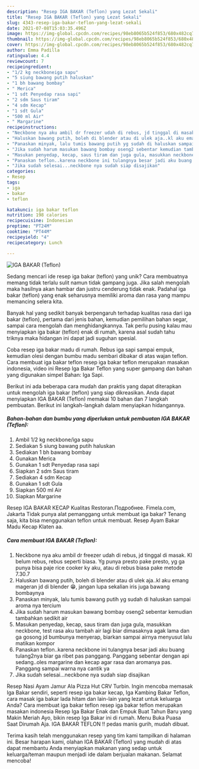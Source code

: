 ```yaml
---
description: "Resep IGA BAKAR (Teflon) yang Lezat Sekali"
title: "Resep IGA BAKAR (Teflon) yang Lezat Sekali"
slug: 4343-resep-iga-bakar-teflon-yang-lezat-sekali
date: 2021-07-08T15:03:35.496Z
image: https://img-global.cpcdn.com/recipes/98eb8065b524f853/680x482cq70/iga-bakar-teflon-foto-resep-utama.jpg
thumbnail: https://img-global.cpcdn.com/recipes/98eb8065b524f853/680x482cq70/iga-bakar-teflon-foto-resep-utama.jpg
cover: https://img-global.cpcdn.com/recipes/98eb8065b524f853/680x482cq70/iga-bakar-teflon-foto-resep-utama.jpg
author: Emma Padilla
ratingvalue: 4.4
reviewcount: 7
recipeingredient:
- "1/2 kg neckboneiga sapu"
- "5 siung bawang putih haluskan"
- "1 bh bawang bombay"
- " Merica"
- "1 sdt Penyedap rasa sapi"
- "2 sdm Saus tiram"
- "4 sdm Kecap"
- "1 sdt Gula"
- "500 ml Air"
- " Margarine"
recipeinstructions:
- "Neckbone nya aku ambil dr freezer udah di rebus, jd tinggal di masak. Kl belum rebus, rebus seperti biasa. Yg punya presto pake presto, yg ga punya bisa paje rice cooker ky aku, atau di rebus biasa pake metode 7.30.7"
- "Haluskan bawang putih, boleh di blender atau di ulek aja..kl aku emang mageran jd di blender 😁, jangan lupa sekalian iris juga bawang bombaynya"
- "Panaskan minyak, lalu tumis bawang putih yg sudah di haluskan sampai aroma nya tercium"
- "Jika sudah harum masukan bawang bombay oseng2 sebentar kemudian tambahkan sedikit air"
- "Masukan penyedap, kecap, saus tiram dan juga gula, masukkan neckbone, test rasa aku tambah air lagi biar dimasaknya agak lama dan ga gosong jd bumbunya menyerap, biarkan sampai airnya menyusut lalu matikan kompor"
- "Panaskan teflon..karena neckbone ini tulangnya besar jadi aku buang tulang2nya biar ga ribet pas panggang. Panggang sebentar dengan api sedang..oles margarine dan kecap agar rasa dan aromanya pas. Panggang sampai warna nya cantik ya"
- "Jika sudah selesai...neckbone nya sudah siap disajikan"
categories:
- Resep
tags:
- iga
- bakar
- teflon

katakunci: iga bakar teflon 
nutrition: 198 calories
recipecuisine: Indonesian
preptime: "PT24M"
cooktime: "PT44M"
recipeyield: "4"
recipecategory: Lunch

---
```



![IGA BAKAR (Teflon)](https://img-global.cpcdn.com/recipes/98eb8065b524f853/680x482cq70/iga-bakar-teflon-foto-resep-utama.jpg)

Sedang mencari ide resep iga bakar (teflon) yang unik? Cara membuatnya memang tidak terlalu sulit namun tidak gampang juga. Jika salah mengolah maka hasilnya akan hambar dan justru cenderung tidak enak. Padahal iga bakar (teflon) yang enak seharusnya memiliki aroma dan rasa yang mampu memancing selera kita.

Banyak hal yang sedikit banyak berpengaruh terhadap kualitas rasa dari iga bakar (teflon), pertama dari jenis bahan, kemudian pemilihan bahan segar, sampai cara mengolah dan menghidangkannya. Tak perlu pusing kalau mau menyiapkan iga bakar (teflon) enak di rumah, karena asal sudah tahu triknya maka hidangan ini dapat jadi suguhan spesial.

Coba resep iga bakar madu di rumah. Rebus iga sapi sampai empuk, kemudian olesi dengan bumbu madu sembari dibakar di atas wajan teflon. Cara membuat iga bakar teflon resep iga bakar teflon merupakan masakan indonesia, video ini Resep Iga Bakar Teflon yang super gampang dan bahan yang digunakan simpel Bahan: Iga Sapi.


Berikut ini ada beberapa cara mudah dan praktis yang dapat diterapkan untuk mengolah iga bakar (teflon) yang siap dikreasikan. Anda dapat menyiapkan IGA BAKAR (Teflon) memakai 10 bahan dan 7 langkah pembuatan. Berikut ini langkah-langkah dalam menyiapkan hidangannya.

<!--inarticleads1-->

##### Bahan-bahan dan bumbu yang diperlukan untuk pembuatan IGA BAKAR (Teflon):

1. Ambil 1/2 kg neckbone/iga sapu
1. Sediakan 5 siung bawang putih haluskan
1. Sediakan 1 bh bawang bombay
1. Gunakan  Merica
1. Gunakan 1 sdt Penyedap rasa sapi
1. Siapkan 2 sdm Saus tiram
1. Sediakan 4 sdm Kecap
1. Gunakan 1 sdt Gula
1. Siapkan 500 ml Air
1. Siapkan  Margarine


Resep IGA BAKAR KECAP Kualitas Restoran.Подробнее. Fimela.com, Jakarta Tidak punya alat pemanggang untuk membuat iga bakar? Tenang saja, kita bisa menggunakan teflon untuk membuat. Resep Ayam Bakar Madu Kecap Klaten aa. 

<!--inarticleads2-->

##### Cara membuat IGA BAKAR (Teflon):

1. Neckbone nya aku ambil dr freezer udah di rebus, jd tinggal di masak. Kl belum rebus, rebus seperti biasa. Yg punya presto pake presto, yg ga punya bisa paje rice cooker ky aku, atau di rebus biasa pake metode 7.30.7
1. Haluskan bawang putih, boleh di blender atau di ulek aja..kl aku emang mageran jd di blender 😁, jangan lupa sekalian iris juga bawang bombaynya
1. Panaskan minyak, lalu tumis bawang putih yg sudah di haluskan sampai aroma nya tercium
1. Jika sudah harum masukan bawang bombay oseng2 sebentar kemudian tambahkan sedikit air
1. Masukan penyedap, kecap, saus tiram dan juga gula, masukkan neckbone, test rasa aku tambah air lagi biar dimasaknya agak lama dan ga gosong jd bumbunya menyerap, biarkan sampai airnya menyusut lalu matikan kompor
1. Panaskan teflon..karena neckbone ini tulangnya besar jadi aku buang tulang2nya biar ga ribet pas panggang. Panggang sebentar dengan api sedang..oles margarine dan kecap agar rasa dan aromanya pas. Panggang sampai warna nya cantik ya
1. Jika sudah selesai...neckbone nya sudah siap disajikan


Resep Nasi Ayam Jamur Ala Pizza Hut CRV Turbin. Ingin mencoba memasak Iga Bakar sendiri, seperti resep iga bakar kecap, Iga Kambing Bakar Teflon, cara masak iga bakar lada hitam dan lain-lain yang lezat untuk keluarga Anda? Cara membuat iga bakar teflon resep iga bakar teflon merupakan masakan indonesia Resep Iga Bakar Enak dan Empuk Buat Tahun Baru yang Makin Meriah Ayo, bikin resep Iga Bakar ini di rumah. Menu Buka Puasa Saat Dirumah Aja. IGA BAKAR TEFLON !! pedas manis gurih, mudah dibuat. 

Terima kasih telah menggunakan resep yang tim kami tampilkan di halaman ini. Besar harapan kami, olahan IGA BAKAR (Teflon) yang mudah di atas dapat membantu Anda menyiapkan makanan yang sedap untuk keluarga/teman maupun menjadi ide dalam berjualan makanan. Selamat mencoba!
